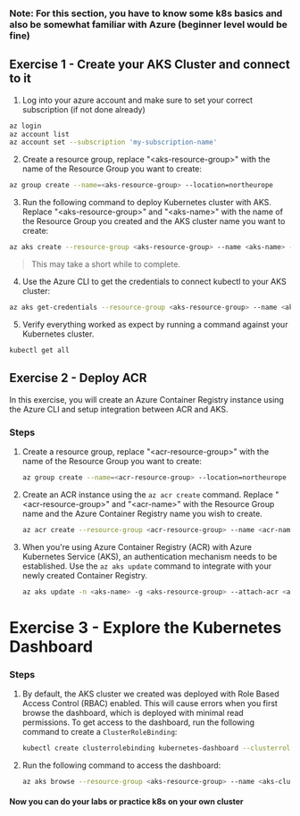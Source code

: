 ### Note: For this section, you have to know some k8s basics and also be somewhat familiar with Azure (beginner level would be fine)

## Exercise 1 - Create your AKS Cluster and connect to it

1. Log into your azure account and make sure to set your correct subscription (if not done already)

  ```bash
  az login
  az account list
  az account set --subscription 'my-subscription-name'
  ```

2. Create a resource group, replace "\<aks-resource-group>" with the name of the Resource Group you want to create:

  ```bash
  az group create --name=<aks-resource-group> --location=northeurope
  ```

3. Run the following command to deploy Kubernetes cluster with AKS. Replace "\<aks-resource-group>" and "\<aks-name>" with the name of the Resource Group you created and the AKS cluster name you want to create:

  ```bash
  az aks create --resource-group <aks-resource-group> --name <aks-name> --node-count 3 --node-vm-size "Standard_DS2_v2" --generate-ssh-keys
  ```
  
  > This may take a short while to complete.
 
4. Use the Azure CLI to get the credentials to connect kubectl to your AKS cluster:

  ```bash
  az aks get-credentials --resource-group <aks-resource-group> --name <aks-name>
  ```

5. Verify everything worked as expect by running a command against your Kubernetes cluster.

  ```bash
  kubectl get all
  ```

## Exercise 2 - Deploy ACR
In this exercise, you will create an Azure Container Registry instance using the Azure CLI and setup integration between ACR and AKS. 

### Steps

1. Create a resource group, replace "\<acr-resource-group>" with the name of the Resource Group you want to create:

    ```bash
    az group create --name=<acr-resource-group> --location=northeurope
    ```

2. Create an ACR instance using the ```az acr create``` command. Replace "\<acr-resource-group>" and "\<acr-name>" with the Resource Group name and the Azure Container Registry name you wish to create.

    ```bash
    az acr create --resource-group <acr-resource-group> --name <acr-name> --sku Basic
    ```

3. When you're using Azure Container Registry (ACR) with Azure Kubernetes Service (AKS), an authentication mechanism needs to be established. Use the ```az aks update``` command to integrate with your newly created Container Registry.

    ```bash
    az aks update -n <aks-name> -g <aks-resource-group> --attach-acr <acr-name>
    ``` 
    
# Exercise 3 - Explore the Kubernetes Dashboard

### Steps

1. By default, the AKS cluster we created was deployed with Role Based Access Control (RBAC) enabled. This will cause errors when you first browse the dashboard, which is deployed with minimal read permissions. To get access to the dashboard, run the following command to create a `ClusterRoleBinding`:

    ```bash
    kubectl create clusterrolebinding kubernetes-dashboard --clusterrole=cluster-admin --serviceaccount=kube-system:kubernetes-dashboard
    ```

1. Run the following command to access the dashboard:

    ```bash
    az aks browse --resource-group <aks-resource-group> --name <aks-cluster-name>
    ``` 
    
 #### Now you can do your labs or practice k8s on your own cluster
